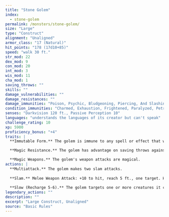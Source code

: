 ```yaml
---
title: "Stone Golem"
index:
  - stone-golem
permalink: /monsters/stone-golem/
size: "Large"
type: "Construct"
alignment: "Unaligned"
armor_class: "17 (Natural)"
hit_points: "178 (17d10+85)"
speed: "walk 30 ft."
str_mod: 22
dex_mod: 9
con_mod: 20
int_mod: 3
wis_mod: 11
cha_mod: 1
saving_throws: ""
skills: ""
damage_vulnerabilities: ""
damage_resistances: ""
damage_immunities: "Poison, Psychic, Bludgeoning, Piercing, And Slashing From Nonmagical Weapons That Aren'T Adamantine"
condition_immunities: "Charmed, Exhaustion, Frightened, Paralyzed, Petrified, Poisoned"
senses: "Darkvision 120 ft., Passive Perception 10"
languages: "understands the languages of its creator but can't speak"
challenge_rating: 10
xp: 5900
proficiency_bonus: "+4"
traits: |
  **Immutable Form.** The golem is immune to any spell or effect that would alter its form.

  **Magic Resistance.** The golem has advantage on saving throws against spells and other magical effects.

  **Magic Weapons.** The golem's weapon attacks are magical.
actions: |
  **Multiattack.** The golem makes two slam attacks.
  
  **Slam.** Melee Weapon Attack: +10 to hit, reach 5 ft., one target. Hit: 19 (3d8 + 6) bludgeoning damage.
  
  **Slow (Recharge 5-6).** The golem targets one or more creatures it can see within 10 ft. of it. Each target must make a DC 17 Wisdom saving throw against this magic. On a failed save, a target can't use reactions, its speed is halved, and it can't make more than one attack on its turn. In addition, the target can take either an action or a bonus action on its turn, not both. These effects last for 1 minute. A target can repeat the saving throw at the end of each of its turns, ending the effect on itself on a success.  
legendary_actions: ""
description: ""
excerpt: "Large Construct, Unaligned"
source: "Basic Rules"
---
```


